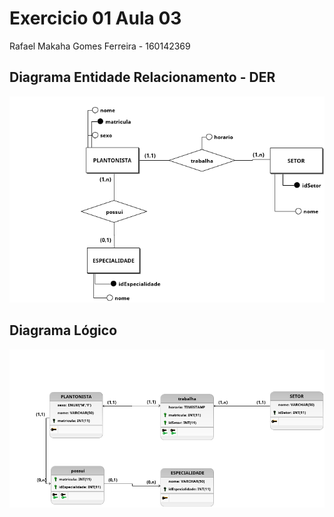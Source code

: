 # Exercicio 01 Aula 03

Rafael Makaha Gomes Ferreira - 160142369

## Diagrama Entidade Relacionamento - DER

![DER](DER.png)

## Diagrama Lógico

![Logico](Logico.png)